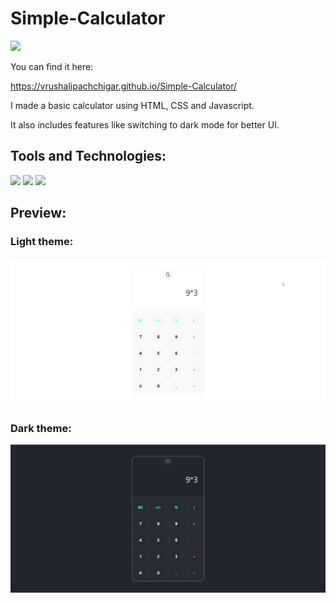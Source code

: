 # Simple-Calculator   
<img src="https://media0.giphy.com/media/LfQaJo2wbxB6radlve/giphy.gif?cid=ecf05e4767y2dxvk6ngx98wv8mrrgpvz4s1tolt2fp4sv21g&rid=giphy.gif&ct=g" width="75px">

You can find it here:

https://vrushalipachchigar.github.io/Simple-Calculator/

I made a basic calculator using HTML, CSS and Javascript.

It also includes features like switching to dark mode for better UI.

## Tools and Technologies:

<p>
  <img src="https://img.shields.io/badge/HTML5-E34F26?style=for-the-badge&logo=html5&logoColor=white" />
  <img src="https://img.shields.io/badge/CSS3-1572B6?style=for-the-badge&logo=css3&logoColor=white" />
  <img src="https://img.shields.io/badge/JavaScript-323330?style=for-the-badge&logo=javascript&logoColor=F7DF1E" /></p>
  
## Preview:


### Light theme:
<img src="https://github.com/vrushalipachchigar/Simple-Calculator/blob/main/calc-light.png">

### Dark theme:
<img src="https://github.com/vrushalipachchigar/Simple-Calculator/blob/main/calc-dark.png">
